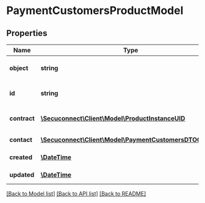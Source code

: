 # PaymentCustomersProductModel

## Properties
Name | Type | Description | Notes
------------ | ------------- | ------------- | -------------
**object** | **string** | Object of payment container | [optional] 
**id** | **string** | Id of payment container | [optional] 
**contract** | [**\Secuconnect\Client\Model\ProductInstanceUID**](ProductInstanceUID.md) | Payment container contract | [optional] 
**contact** | [**\Secuconnect\Client\Model\PaymentCustomersDTOContact**](PaymentCustomersDTOContact.md) | Customer contact info | [optional] 
**created** | [**\DateTime**](\DateTime.md) | Created at date | [optional] 
**updated** | [**\DateTime**](\DateTime.md) | Updated at date | [optional] 

[[Back to Model list]](../README.md#documentation-for-models) [[Back to API list]](../README.md#documentation-for-api-endpoints) [[Back to README]](../README.md)


